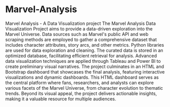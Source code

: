 # Marvel-Analysis
Marvel Analysis - A Data Visualization project
The Marvel Analysis Data Visualization Project aims to provide a data-driven exploration into the Marvel Universe. Data sources such as Marvel's public API and web scraping methods are employed to gather a comprehensive dataset that includes character attributes, story arcs, and other metrics. Python libraries are used for data exploration and cleaning. The curated data is stored in an optimized database, facilitating efficient retrieval for analysis. Advanced data visualization techniques are applied through Tableau and Power BI to create preliminary visual narratives. The project culminates in an HTML  and Bootstrap dashboard that showcases the final analysis, featuring interactive visualizations and dynamic dashboards. This HTML dashboard serves as the central platform where fans, researchers, and analysts can explore various facets of the Marvel Universe, from character evolution to thematic trends. Beyond its visual appeal, the project delivers actionable insights, making it a valuable resource for multiple audiences.
